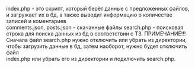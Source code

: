index.php - это скрипт, который берёт данные с предложенных файлов, и загружает их в бд, а также выводит информацию о количестве записей и коментариев  
comments.json, posts.json - скачанные файлы
search.php - поисковая строка для поиска данных из бд в соответствии с ТЗ.
ПРИМЕЧАНИЕ!!! Сначала файл search.php нужно отключить или убрать из директории, чтобы загрузить данные в бд, затем наоборот, нужно будет отключить файл  
index.php или убрать его из директории и подключить search.php.